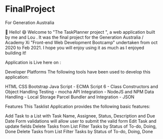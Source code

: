 # FinalProject

For Generation Australia

👋 Hello! 😄 Welcome to "The TaskPlanner project ", a web application built by me and Lou . It was the final project for the Generation Australia / Academy Xi "Front-end Web Development Bootcamp" undertaken from oct 2020 to Feb 2021. I hope you will enjoy using it as much as I enjoyed building it!

Application is Live here on :

Developer Platforms
The following tools have been used to develop this application:

HTML
CSS
Bootstrap
Java Script - ECMA Script 6 - Class Constructors and Object Handling
Testing - mocha
API Integration - NodeJS and NPM
Data Handling - Local Storage
Parcel Bundler and Integration - JSON

Features
This Tasklist Application provides the following basic features:

Add Task to a List with Task Name, Assignee, Status, Description and Due Date
Form validations will allow user to submit the valid form
Edit Task and update fields
Delete Tasks from List
Filter Tasks by Status of To-do, Doing, Done
Delete Tasks from List
Filter Tasks by Status of To-do, Doing, Done
